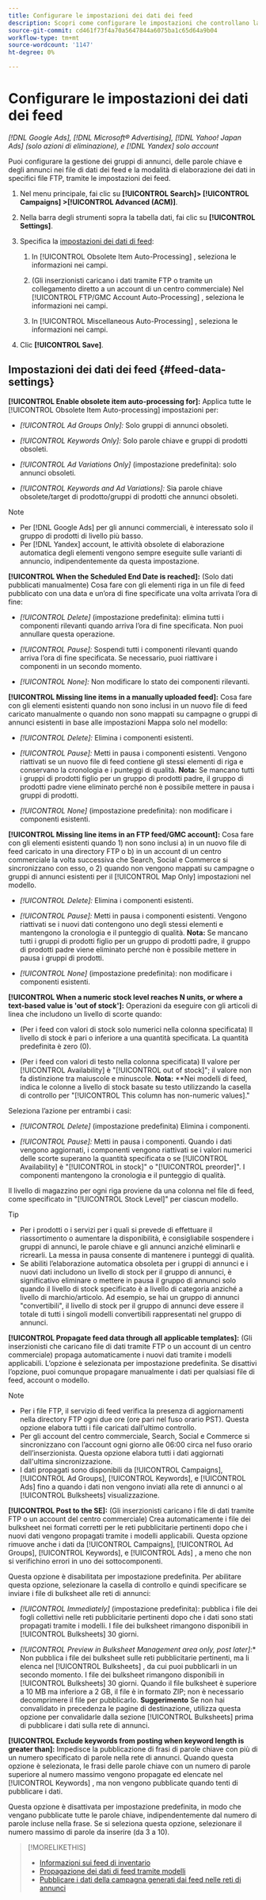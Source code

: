 ```yaml
---
title: Configurare le impostazioni dei dati dei feed
description: Scopri come configurare le impostazioni che controllano la modalità di elaborazione dei dati dei feed.
source-git-commit: cd461f73f4a70a5647844a6075ba1c65d64a9b04
workflow-type: tm+mt
source-wordcount: '1147'
ht-degree: 0%

---
```


# Configurare le impostazioni dei dati dei feed

*[!DNL Google Ads], [!DNL Microsoft® Advertising], [!DNL Yahoo! Japan Ads] (solo azioni di eliminazione), e [!DNL Yandex] solo account*

Puoi configurare la gestione dei gruppi di annunci, delle parole chiave e degli annunci nei file di dati dei feed e la modalità di elaborazione dei dati in specifici file FTP, tramite le impostazioni dei feed.

1. Nel menu principale, fai clic su **[!UICONTROL Search]> [!UICONTROL Campaigns] >[!UICONTROL Advanced (ACM)]**.

1. Nella barra degli strumenti sopra la tabella dati, fai clic su **[!UICONTROL Settings]**.

1. Specifica la [impostazioni dei dati di feed](#feed-data-settings):

   1. In [!UICONTROL Obsolete Item Auto-Processing] , seleziona le informazioni nei campi.

   1. (Gli inserzionisti caricano i dati tramite FTP o tramite un collegamento diretto a un account di un centro commerciale) Nel [!UICONTROL FTP/GMC Account Auto-Processing] , seleziona le informazioni nei campi.

   1. In [!UICONTROL Miscellaneous Auto-Processing] , seleziona le informazioni nei campi.

1. Clic **[!UICONTROL Save]**.

## Impostazioni dei dati dei feed {#feed-data-settings}

**[!UICONTROL Enable obsolete item auto-processing for]:** Applica tutte le [!UICONTROL Obsolete Item Auto-processing] impostazioni per:

* *[!UICONTROL Ad Groups Only]:* Solo gruppi di annunci obsoleti.

* *[!UICONTROL Keywords Only]:* Solo parole chiave e gruppi di prodotti obsoleti.

* *[!UICONTROL Ad Variations Only]* (impostazione predefinita): solo annunci obsoleti.

* *[!UICONTROL Keywords and Ad Variations]:* Sia parole chiave obsolete/target di prodotto/gruppi di prodotti che annunci obsoleti.

>[!NOTE]
>
>* Per [!DNL Google Ads] per gli annunci commerciali, è interessato solo il gruppo di prodotti di livello più basso.
>* Per [!DNL Yandex] account, le attività obsolete di elaborazione automatica degli elementi vengono sempre eseguite sulle varianti di annuncio, indipendentemente da questa impostazione.


**[!UICONTROL When the Scheduled End Date is reached]:** (Solo dati pubblicati manualmente) Cosa fare con gli elementi riga in un file di feed pubblicato con una data e un’ora di fine specificate una volta arrivata l’ora di fine:

* *[!UICONTROL Delete]* (impostazione predefinita): elimina tutti i componenti rilevanti quando arriva l’ora di fine specificata. Non puoi annullare questa operazione.

* *[!UICONTROL Pause]:* Sospendi tutti i componenti rilevanti quando arriva l’ora di fine specificata. Se necessario, puoi riattivare i componenti in un secondo momento.

* *[!UICONTROL None]:* Non modificare lo stato dei componenti rilevanti.

**[!UICONTROL Missing line items in a manually uploaded feed]:** Cosa fare con gli elementi esistenti quando non sono inclusi in un nuovo file di feed caricato manualmente o quando non sono mappati su campagne o gruppi di annunci esistenti in base alle impostazioni Mappa solo nel modello:

* *[!UICONTROL Delete]:* Elimina i componenti esistenti.

* *[!UICONTROL Pause]:* Metti in pausa i componenti esistenti. Vengono riattivati se un nuovo file di feed contiene gli stessi elementi di riga e conservano la cronologia e i punteggi di qualità. **Nota:** Se mancano tutti i gruppi di prodotti figlio per un gruppo di prodotti padre, il gruppo di prodotti padre viene eliminato perché non è possibile mettere in pausa i gruppi di prodotti.

* *[!UICONTROL None]* (impostazione predefinita): non modificare i componenti esistenti.

**[!UICONTROL Missing line items in an FTP feed/GMC account]:** Cosa fare con gli elementi esistenti quando 1) non sono inclusi a) in un nuovo file di feed caricato in una directory FTP o b) in un account di un centro commerciale la volta successiva che Search, Social e Commerce si sincronizzano con esso, o 2) quando non vengono mappati su campagne o gruppi di annunci esistenti per il [!UICONTROL Map Only] impostazioni nel modello.

* *[!UICONTROL Delete]:* Elimina i componenti esistenti.

* *[!UICONTROL Pause]:* Metti in pausa i componenti esistenti. Vengono riattivati se i nuovi dati contengono uno degli stessi elementi e mantengono la cronologia e il punteggio di qualità. **Nota:** Se mancano tutti i gruppi di prodotti figlio per un gruppo di prodotti padre, il gruppo di prodotti padre viene eliminato perché non è possibile mettere in pausa i gruppi di prodotti.

* *[!UICONTROL None]* (impostazione predefinita): non modificare i componenti esistenti.

**[!UICONTROL When a numeric stock level reaches N units, or where a text-based value is 'out of stock']:** Operazioni da eseguire con gli articoli di linea che includono un livello di scorte quando:

* (Per i feed con valori di stock solo numerici nella colonna specificata) Il livello di stock è pari o inferiore a una quantità specificata. La quantità predefinita è zero (0).

* (Per i feed con valori di testo nella colonna specificata) Il valore per [!UICONTROL Availability] è &quot;[!UICONTROL out of stock]&quot;; il valore non fa distinzione tra maiuscole e minuscole. **Nota:** **Nei modelli di feed, indica le colonne a livello di stock basate su testo utilizzando la casella di controllo per &quot;[!UICONTROL This column has non-numeric values].&quot;

Seleziona l’azione per entrambi i casi:

* *[!UICONTROL Delete]* (impostazione predefinita) Elimina i componenti.

* *[!UICONTROL Pause]:* Metti in pausa i componenti. Quando i dati vengono aggiornati, i componenti vengono riattivati se i valori numerici delle scorte superano la quantità specificata o se [!UICONTROL Availability] è &quot;[!UICONTROL in stock]&quot; o &quot;[!UICONTROL preorder]&quot;. I componenti mantengono la cronologia e il punteggio di qualità.

Il livello di magazzino per ogni riga proviene da una colonna nel file di feed, come specificato in &quot;[!UICONTROL Stock Level]&quot; per ciascun modello.

>[!TIP]
>
>* Per i prodotti o i servizi per i quali si prevede di effettuare il riassortimento o aumentare la disponibilità, è consigliabile sospendere i gruppi di annunci, le parole chiave e gli annunci anziché eliminarli e ricrearli. La messa in pausa consente di mantenere i punteggi di qualità.
>* Se abiliti l’elaborazione automatica obsoleta per i gruppi di annunci e i nuovi dati includono un livello di stock per il gruppo di annunci, è significativo eliminare o mettere in pausa il gruppo di annunci solo quando il livello di stock specificato è a livello di categoria anziché a livello di marchio/articolo. Ad esempio, se hai un gruppo di annunci &quot;convertibili&quot;, il livello di stock per il gruppo di annunci deve essere il totale di tutti i singoli modelli convertibili rappresentati nel gruppo di annunci.


**[!UICONTROL Propagate feed data through all applicable templates]:** (Gli inserzionisti che caricano file di dati tramite FTP o un account di un centro commerciale) propaga automaticamente i nuovi dati tramite i modelli applicabili. L’opzione è selezionata per impostazione predefinita. Se disattivi l’opzione, puoi comunque propagare manualmente i dati per qualsiasi file di feed, account o modello.

>[!NOTE]
>
>* Per i file FTP, il servizio di feed verifica la presenza di aggiornamenti nella directory FTP ogni due ore (ore pari nel fuso orario PST). Questa opzione elabora tutti i file caricati dall’ultimo controllo.
>* Per gli account del centro commerciale, Search, Social e Commerce si sincronizzano con l’account ogni giorno alle 06:00 circa nel fuso orario dell’inserzionista. Questa opzione elabora tutti i dati aggiornati dall&#39;ultima sincronizzazione.
>* I dati propagati sono disponibili da [!UICONTROL Campaigns], [!UICONTROL Ad Groups], [!UICONTROL Keywords], e [!UICONTROL Ads] fino a quando i dati non vengono inviati alla rete di annunci o al [!UICONTROL Bulksheets] visualizzazione.


**[!UICONTROL Post to the SE]:** (Gli inserzionisti caricano i file di dati tramite FTP o un account del centro commerciale) Crea automaticamente i file dei bulksheet nei formati corretti per le reti pubblicitarie pertinenti dopo che i nuovi dati vengono propagati tramite i modelli applicabili. Questa opzione rimuove anche i dati da [!UICONTROL Campaigns], [!UICONTROL Ad Groups], [!UICONTROL Keywords], e [!UICONTROL Ads] , a meno che non si verifichino errori in uno dei sottocomponenti.

Questa opzione è disabilitata per impostazione predefinita. Per abilitare questa opzione, selezionare la casella di controllo e quindi specificare se inviare i file di bulksheet alle reti di annunci:

* *[!UICONTROL Immediately]* (impostazione predefinita): pubblica i file dei fogli collettivi nelle reti pubblicitarie pertinenti dopo che i dati sono stati propagati tramite i modelli. I file dei bulksheet rimangono disponibili in [!UICONTROL Bulksheets] 30 giorni.

* *[!UICONTROL Preview in Bulksheet Management area only, post later]:** Non pubblica i file dei bulksheet sulle reti pubblicitarie pertinenti, ma li elenca nel [!UICONTROL Bulksheets] , da cui puoi pubblicarli in un secondo momento. I file dei bulksheet rimangono disponibili in [!UICONTROL Bulksheets] 30 giorni. Quando il file bulksheet è superiore a 10 MB ma inferiore a 2 GB, il file è in formato ZIP; non è necessario decomprimere il file per pubblicarlo. **Suggerimento** Se non hai convalidato in precedenza le pagine di destinazione, utilizza questa opzione per convalidarle dalla sezione [!UICONTROL Bulksheets] prima di pubblicare i dati sulla rete di annunci.

**[!UICONTROL Exclude keywords from posting when keyword length is greater than]:** Impedisce la pubblicazione di frasi di parole chiave con più di un numero specificato di parole nella rete di annunci. Quando questa opzione è selezionata, le frasi delle parole chiave con un numero di parole superiore al numero massimo vengono propagate ed elencate nel [!UICONTROL Keywords] , ma non vengono pubblicate quando tenti di pubblicare i dati.

Questa opzione è disattivata per impostazione predefinita, in modo che vengano pubblicate tutte le parole chiave, indipendentemente dal numero di parole incluse nella frase. Se si seleziona questa opzione, selezionare il numero massimo di parole da inserire (da 3 a 10).

>[!MORELIKETHIS]
>
>* [Informazioni sui feed di inventario](/help/search-social-commerce/campaign-management/inventory-feeds/inventory-feeds-about.md)
>* [Propagazione dei dati di feed tramite modelli](/help/search-social-commerce/campaign-management/inventory-feeds/feed-data-propagate.md)
>* [Pubblicare i dati della campagna generati dai feed nelle reti di annunci](propagated-data-post.md)

